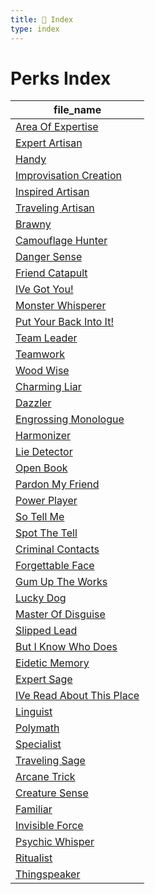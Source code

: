 ```yaml
---
title: 📑 Index
type: index
---
```


# Perks Index

| file_name                                                         |
| ----------------------------------------------------------------- |
| [Area Of Expertise](../Area%20Of%20Expertise)                     |
| [Expert Artisan](../Expert%20Artisan)                             |
| [Handy](../Handy)                                                 |
| [Improvisation Creation](../Improvisation%20Creation)             |
| [Inspired Artisan](../Inspired%20Artisan)                         |
| [Traveling Artisan](../Traveling%20Artisan)                       |
| [Brawny](../Brawny)                                               |
| [Camouflage Hunter](../Camouflage%20Hunter)                       |
| [Danger Sense](../Danger%20Sense)                                 |
| [Friend Catapult](../Friend%20Catapult)                           |
| [IVe Got You!](../IVe%20Got%20You%21)                             |
| [Monster Whisperer](../Monster%20Whisperer)                       |
| [Put Your Back Into It!](../Put%20Your%20Back%20Into%20It%21)     |
| [Team Leader](../Team%20Leader)                                   |
| [Teamwork](../Teamwork)                                           |
| [Wood Wise](../Wood%20Wise)                                       |
| [Charming Liar](../Charming%20Liar)                               |
| [Dazzler](../Dazzler)                                             |
| [Engrossing Monologue](../Engrossing%20Monologue)                 |
| [Harmonizer](../Harmonizer)                                       |
| [Lie Detector](../Lie%20Detector)                                 |
| [Open Book](../Open%20Book)                                       |
| [Pardon My Friend](../Pardon%20My%20Friend)                       |
| [Power Player](../Power%20Player)                                 |
| [So Tell Me ](../So%20Tell%20Me%20)                               |
| [Spot The Tell](../Spot%20The%20Tell)                             |
| [Criminal Contacts](../Criminal%20Contacts)                       |
| [Forgettable Face](../Forgettable%20Face)                         |
| [Gum Up The Works](../Gum%20Up%20The%20Works)                     |
| [Lucky Dog](../Lucky%20Dog)                                       |
| [Master Of Disguise](../Master%20Of%20Disguise)                   |
| [Slipped Lead](../Slipped%20Lead)                                 |
| [But I Know Who Does](../But%20I%20Know%20Who%20Does)             |
| [Eidetic Memory](../Eidetic%20Memory)                             |
| [Expert Sage](../Expert%20Sage)                                   |
| [IVe Read About This Place](../IVe%20Read%20About%20This%20Place) |
| [Linguist](../Linguist)                                           |
| [Polymath](../Polymath)                                           |
| [Specialist](../Specialist)                                       |
| [Traveling Sage](../Traveling%20Sage)                             |
| [Arcane Trick](../Arcane%20Trick)                                 |
| [Creature Sense](../Creature%20Sense)                             |
| [Familiar](../Familiar)                                           |
| [Invisible Force](../Invisible%20Force)                           |
| [Psychic Whisper](../Psychic%20Whisper)                           |
| [Ritualist](../Ritualist)                                         |
| [Thingspeaker](../Thingspeaker)                                   |
